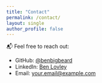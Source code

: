 ```yaml
---
title: "Contact"
permalink: /contact/
layout: single
author_profile: false
---
```


📬 Feel free to reach out:

- GitHub: [@benbigbeard](https://github.com/benbigbeard)
- LinkedIn: [Ben Lovley](https://www.linkedin.com/in/benlovley)
- Email: [your.email@example.com](mailto:your.email@example.com)
